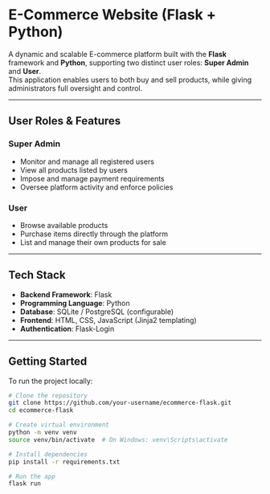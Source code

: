 # E-Commerce Website (Flask + Python)

A dynamic and scalable E-commerce platform built with the **Flask** framework and **Python**, supporting two distinct user roles: **Super Admin** and **User**.  
This application enables users to both buy and sell products, while giving administrators full oversight and control.

---

## User Roles & Features

### Super Admin
- Monitor and manage all registered users  
- View all products listed by users  
- Impose and manage payment requirements  
- Oversee platform activity and enforce policies  

### User
- Browse available products  
- Purchase items directly through the platform  
- List and manage their own products for sale  

---

## Tech Stack

- **Backend Framework**: Flask  
- **Programming Language**: Python  
- **Database**: SQLite / PostgreSQL (configurable)  
- **Frontend**: HTML, CSS, JavaScript (Jinja2 templating)  
- **Authentication**: Flask-Login  

---

## Getting Started

To run the project locally:

```bash
# Clone the repository
git clone https://github.com/your-username/ecommerce-flask.git
cd ecommerce-flask

# Create virtual environment
python -m venv venv
source venv/bin/activate  # On Windows: venv\Scripts\activate

# Install dependencies
pip install -r requirements.txt

# Run the app
flask run
